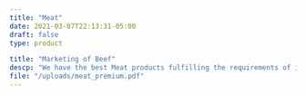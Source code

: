 ```yaml
---
title: "Meat"
date: 2021-03-07T22:13:31-05:00
draft: false
type: product

title: "Marketing of Beef"
descp: "We have the best Meat products fulfilling the requirements of innocuity, hygiene and manipulation"
file: "/uploads/meat_premium.pdf"
---
```


